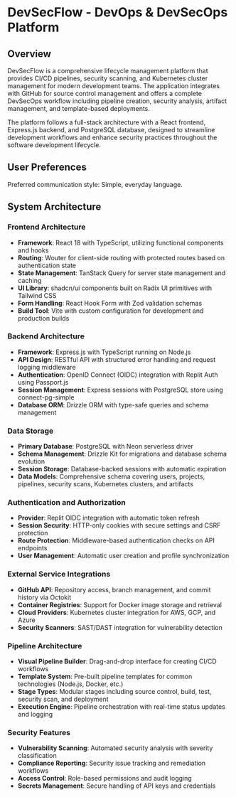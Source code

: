 # DevSecFlow - DevOps & DevSecOps Platform

## Overview

DevSecFlow is a comprehensive lifecycle management platform that provides CI/CD pipelines, security scanning, and Kubernetes cluster management for modern development teams. The application integrates with GitHub for source control management and offers a complete DevSecOps workflow including pipeline creation, security analysis, artifact management, and template-based deployments.

The platform follows a full-stack architecture with a React frontend, Express.js backend, and PostgreSQL database, designed to streamline development workflows and enhance security practices throughout the software development lifecycle.

## User Preferences

Preferred communication style: Simple, everyday language.

## System Architecture

### Frontend Architecture
- **Framework**: React 18 with TypeScript, utilizing functional components and hooks
- **Routing**: Wouter for client-side routing with protected routes based on authentication state
- **State Management**: TanStack Query for server state management and caching
- **UI Library**: shadcn/ui components built on Radix UI primitives with Tailwind CSS
- **Form Handling**: React Hook Form with Zod validation schemas
- **Build Tool**: Vite with custom configuration for development and production builds

### Backend Architecture
- **Framework**: Express.js with TypeScript running on Node.js
- **API Design**: RESTful API with structured error handling and request logging middleware
- **Authentication**: OpenID Connect (OIDC) integration with Replit Auth using Passport.js
- **Session Management**: Express sessions with PostgreSQL store using connect-pg-simple
- **Database ORM**: Drizzle ORM with type-safe queries and schema management

### Data Storage
- **Primary Database**: PostgreSQL with Neon serverless driver
- **Schema Management**: Drizzle Kit for migrations and database schema evolution
- **Session Storage**: Database-backed sessions with automatic expiration
- **Data Models**: Comprehensive schema covering users, projects, pipelines, security scans, Kubernetes clusters, and artifacts

### Authentication and Authorization
- **Provider**: Replit OIDC integration with automatic token refresh
- **Session Security**: HTTP-only cookies with secure settings and CSRF protection
- **Route Protection**: Middleware-based authentication checks on API endpoints
- **User Management**: Automatic user creation and profile synchronization

### External Service Integrations
- **GitHub API**: Repository access, branch management, and commit history via Octokit
- **Container Registries**: Support for Docker image storage and retrieval
- **Cloud Providers**: Kubernetes cluster integration for AWS, GCP, and Azure
- **Security Scanners**: SAST/DAST integration for vulnerability detection

### Pipeline Architecture
- **Visual Pipeline Builder**: Drag-and-drop interface for creating CI/CD workflows
- **Template System**: Pre-built pipeline templates for common technologies (Node.js, Docker, etc.)
- **Stage Types**: Modular stages including source control, build, test, security scan, and deployment
- **Execution Engine**: Pipeline orchestration with real-time status updates and logging

### Security Features
- **Vulnerability Scanning**: Automated security analysis with severity classification
- **Compliance Reporting**: Security issue tracking and remediation workflows
- **Access Control**: Role-based permissions and audit logging
- **Secrets Management**: Secure handling of API keys and credentials